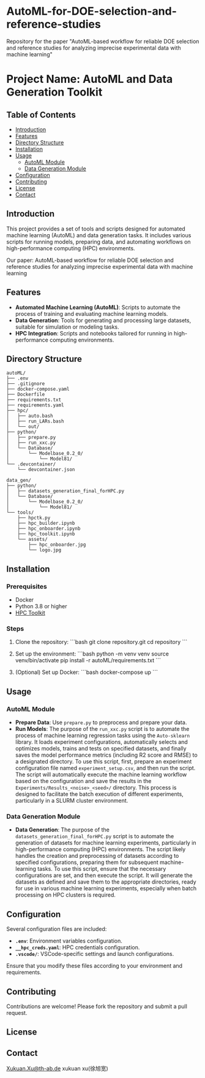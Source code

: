 # AutoML-for-DOE-selection-and-reference-studies
Repository for the paper "AutoML-based workflow for reliable DOE selection and reference studies for analyzing imprecise experimental data with machine learning"

# Project Name: AutoML and Data Generation Toolkit

## Table of Contents
- [Introduction](#introduction)
- [Features](#features)
- [Directory Structure](#directory-structure)
- [Installation](#installation)
- [Usage](#usage)
  - [AutoML Module](#automl-module)
  - [Data Generation Module](#data-generation-module)
- [Configuration](#configuration)
- [Contributing](#contributing)
- [License](#license)
- [Contact](#contact)

## Introduction

This project provides a set of tools and scripts designed for automated machine learning (AutoML) and data generation tasks. It includes various scripts for running models, preparing data, and automating workflows on high-performance computing (HPC) environments.

Our paper: AutoML-based workflow for reliable DOE selection and reference studies for analyzing imprecise experimental data with machine learning
## Features

- **Automated Machine Learning (AutoML)**: Scripts to automate the process of training and evaluating machine learning models.
- **Data Generation**: Tools for generating and processing large datasets, suitable for simulation or modeling tasks.
- **HPC Integration**: Scripts and notebooks tailored for running in high-performance computing environments.

## Directory Structure

```
autoML/
├── .env
├── .gitignore
├── docker-compose.yaml
├── Dockerfile
├── requirements.txt
├── requirements.yaml
├── hpc/
│   ├── auto.bash
│   ├── run_LARs.bash
│   └── out/
├── python/
│   ├── prepare.py
│   ├── run_xxc.py
│   └── Database/
│       └── Modelbase_0.2_0/
│           └── Model81/
└── .devcontainer/
    └── devcontainer.json

data_gen/
├── python/
│   ├── datasets_generation_final_forHPC.py
│   └── Database/
│       └── Modelbase_0.2_0/
│           └── Model81/
└── tools/
    ├── hpctk.py
    ├── hpc_builder.ipynb
    ├── hpc_onboarder.ipynb
    ├── hpc_toolkit.ipynb
    └── assets/
        ├── hpc_onboarder.jpg
        └── logo.jpg
```

## Installation

### Prerequisites

- Docker
- Python 3.8 or higher
- [HPC Toolkit](#)

### Steps

1. Clone the repository:
   \`\`\`bash
   git clone repository.git
   cd repository
   \`\`\`

2. Set up the environment:
   \`\`\`bash
   python -m venv venv
   source venv/bin/activate
   pip install -r autoML/requirements.txt
   \`\`\`

3. (Optional) Set up Docker:
   \`\`\`bash
   docker-compose up
   \`\`\`

## Usage

### AutoML Module

- **Prepare Data**: Use `prepare.py` to preprocess and prepare your data.
- **Run Models**: The purpose of the `run_xxc.py` script is to automate the process of machine learning regression tasks using the `Auto-sklearn` library. It loads experiment configurations, automatically selects and optimizes models, trains and tests on specified datasets, and finally saves the model performance metrics (including R2 score and RMSE) to a designated directory. To use this script, first, prepare an experiment configuration file named `experiment_setup.csv`, and then run the script. The script will automatically execute the machine learning workflow based on the configuration and save the results in the `Experiments/Results_<noise>_<seed>/` directory. This process is designed to facilitate the batch execution of different experiments, particularly in a SLURM cluster environment.

### Data Generation Module

- **Data Generation**: The purpose of the `datasets_generation_final_forHPC.py` script is to automate the generation of datasets for machine learning experiments, particularly in high-performance computing (HPC) environments. The script likely handles the creation and preprocessing of datasets according to specified configurations, preparing them for subsequent machine-learning tasks. To use this script, ensure that the necessary configurations are set, and then execute the script. It will generate the datasets as defined and save them to the appropriate directories, ready for use in various machine learning experiments, especially when batch processing on HPC clusters is required.

## Configuration

Several configuration files are included:

- **`.env`**: Environment variables configuration.
- **`__hpc_creds.yaml`**: HPC credentials configuration.
- **`.vscode/`**: VSCode-specific settings and launch configurations.

Ensure that you modify these files according to your environment and requirements.

## Contributing

Contributions are welcome! Please fork the repository and submit a pull request.

## License

## Contact
Xukuan.Xu@th-ab.de
xukuan xu(徐旭宽)
